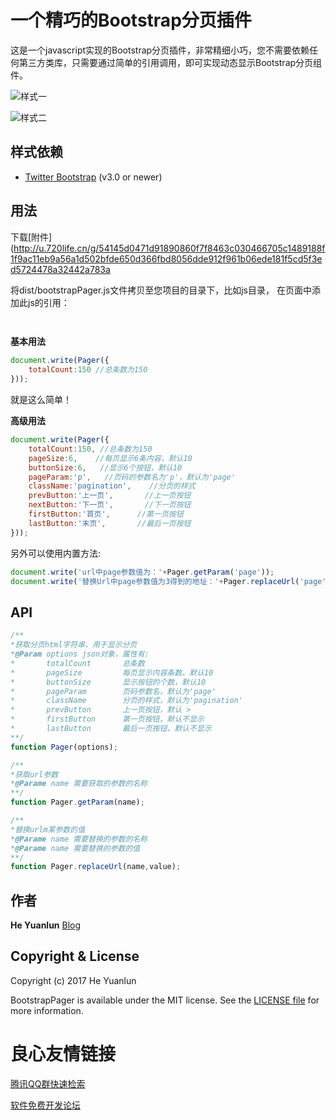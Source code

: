 # 一个精巧的Bootstrap分页插件

这是一个javascript实现的Bootstrap分页插件，非常精细小巧，您不需要依赖任何第三方类库，只需要通过简单的引用调用，即可实现动态显示Bootstrap分页组件。

![样式一](./asset/screenshot1.png)

![样式二](./asset/screenshot2.png)

## 样式依赖
 - [Twitter Bootstrap](http://u.720life.cn/g/e23be2821e5181a1a46a005bc6e93d9defdf99ca32552b6780c0e93b692ebec7)  (v3.0 or newer)

## 用法
下载[附件](http://u.720life.cn/g/54145d0471d91890860f7f8463c030466705c1489188f1f9ac11eb9a56a1d502bfde650d366fbd8056dde912f961b06ede181f5cd5f3ed5724478a32442a783a 

将dist/bootstrapPager.js文件拷贝至您项目的目录下，比如js目录，
在页面中添加此js的引用：

```html
  
```

**基本用法**  
```javascript
document.write(Pager({
    totalCount:150 //总条数为150
}));
```
就是这么简单！ 


**高级用法**  
```javascript
document.write(Pager({
    totalCount:150, //总条数为150
    pageSize:6,    //每页显示6条内容，默认10
    buttonSize:6,   //显示6个按钮，默认10
    pageParam:'p',   //页码的参数名为'p'，默认为'page'
    className:'pagination',    //分页的样式
    prevButton:'上一页',       //上一页按钮
    nextButton:'下一页',       //下一页按钮
    firstButton:'首页',      //第一页按钮
    lastButton:'末页',       //最后一页按钮
}));
```

另外可以使用内置方法:

```javascript
document.write('url中page参数值为：'+Pager.getParam('page'));
document.write('替换Url中page参数值为3得到的地址：'+Pager.replaceUrl('page',3));
```


## API
```javascript
/**
*获取分页html字符串，用于显示分页
*@Param options json对象，属性有:
*       totalCount       总条数
*       pageSize         每页显示内容条数，默认10
*       buttonSize       显示按钮的个数，默认10
*       pageParam        页码参数名，默认为'page'
*       className        分页的样式，默认为'pagination'
*       prevButton       上一页按钮，默认 >
*       firstButton      第一页按钮，默认不显示
*       lastButton       最后一页按钮，默认不显示
**/
function Pager(options);

/**
*获取url参数
*@Parame name 需要获取的参数的名称
**/
function Pager.getParam(name);

/**
*替换urlm某参数的值
*@Parame name 需要替换的参数的名称
*@Parame name 需要替换的参数的值
**/
function Pager.replaceUrl(name,value);

```

## 作者
**He Yuanlun**  [Blog](http://u.720life.cn/g/a88615b97db01a1ba3d626afe31cb17393eb329791a343c919a317605e407d1c) 

## Copyright & License
Copyright (c) 2017 He Yuanlun  

BootstrapPager is available under the MIT license. See the [LICENSE file][7]
for more information.

[7]: ./LICENSE.txt





 # 良心友情链接

[腾讯QQ群快速检索](http://u.720life.cn/s/8cf73f7c)

[软件免费开发论坛](http://u.720life.cn/s/bbb01dc0)